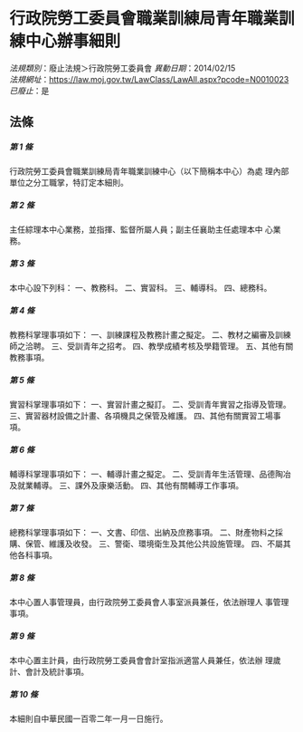 # 行政院勞工委員會職業訓練局青年職業訓練中心辦事細則

*法規類別*：廢止法規＞行政院勞工委員會
*異動日期*：2014/02/15  
*法規網址*：https://law.moj.gov.tw/LawClass/LawAll.aspx?pcode=N0010023
*已廢止*：是


## 法條
##### 第 1 條
行政院勞工委員會職業訓練局青年職業訓練中心（以下簡稱本中心）為處
理內部單位之分工職掌，特訂定本細則。

##### 第 2 條
主任綜理本中心業務，並指揮、監督所屬人員；副主任襄助主任處理本中
心業務。

##### 第 3 條
本中心設下列科：
一、教務科。
二、實習科。
三、輔導科。
四、總務科。

##### 第 4 條
教務科掌理事項如下：
一、訓練課程及教務計畫之擬定。
二、教材之編審及訓練師之洽聘。
三、受訓青年之招考。
四、教學成績考核及學籍管理。
五、其他有關教務事項。

##### 第 5 條
實習科掌理事項如下：
一、實習計畫之擬訂。
二、受訓青年實習之指導及管理。
三、實習器材設備之計畫、各項機具之保管及維護。
四、其他有關實習工場事項。

##### 第 6 條
輔導科掌理事項如下：
一、輔導計畫之擬定。
二、受訓青年生活管理、品德陶冶及就業輔導。
三、課外及康樂活動。
四、其他有關輔導工作事項。

##### 第 7 條
總務科掌理事項如下：
一、文書、印信、出納及庶務事項。
二、財產物料之採購、保管、維護及收發。
三、警衛、環境衛生及其他公共設施管理。
四、不屬其他各科事項。

##### 第 8 條
本中心置人事管理員，由行政院勞工委員會人事室派員兼任，依法辦理人
事管理事項。

##### 第 9 條
本中心置主計員，由行政院勞工委員會會計室指派適當人員兼任，依法辦
理歲計、會計及統計事項。

##### 第 10 條
本細則自中華民國一百零二年一月一日施行。



